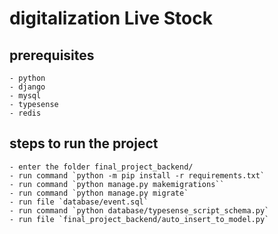 # digitalization Live Stock

##  prerequisites
    - python
    - django
    - mysql
    - typesense
    - redis
## steps to run the project 
    - enter the folder final_project_backend/
    - run command `python -m pip install -r requirements.txt`
    - run command `python manage.py makemigrations``
    - run command `python manage.py migrate`
    - run file `database/event.sql`
    - run command `python database/typesense_script_schema.py`
    - run file `final_project_backend/auto_insert_to_model.py`
